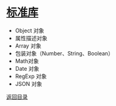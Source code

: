 # [标准库](../../xmind/JavaScript.xmind)

+ Object 对象
+ 属性描述对象
+ Array 对象
+ 包装对象（Number、String、Boolean）
+ Math对象
+ Date 对象
+ RegExp 对象
+ JSON 对象

[返回目录](../../README.md)
